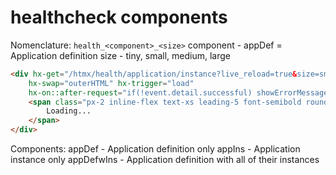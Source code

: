 # healthcheck components

Nomenclature: `health_<component>_<size>`
component - appDef = Application definition
size - tiny, small, medium, large

```html
<div hx-get="/htmx/health/application/instance?live_reload=true&size=small&id={{ .ID }}"
    hx-swap="outerHTML" hx-trigger="load"
    hx-on::after-request="if(!event.detail.successful) showErrorMessage(event.detail.xhr.responseText)">
    <span class="px-2 inline-flex text-xs leading-5 font-semibold rounded-full bg-gray-100 text-gray-800">
        Loading...
    </span>
</div>
```

Components:
appDef - Application definition only
appIns - Application instance only
appDefwIns - Application definition with all of their instances